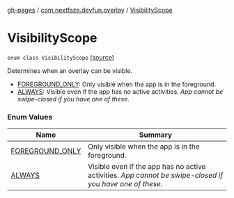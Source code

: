 [gh-pages](../../index.md) / [com.nextfaze.devfun.overlay](../index.md) / [VisibilityScope](./index.md)

# VisibilityScope

`enum class VisibilityScope` [(source)](https://github.com/NextFaze/dev-fun/tree/master/devfun/src/main/java/com/nextfaze/devfun/overlay/OverlayWindow.kt#L48)

Determines when an overlay can be visible.

* [FOREGROUND_ONLY](-f-o-r-e-g-r-o-u-n-d_-o-n-l-y.md): Only visible when the app is in the foreground.
* [ALWAYS](-a-l-w-a-y-s.md): Visible even if the app has no active activities. *App cannot be swipe-closed if you have one of these.*

### Enum Values

| Name | Summary |
|---|---|
| [FOREGROUND_ONLY](-f-o-r-e-g-r-o-u-n-d_-o-n-l-y.md) | Only visible when the app is in the foreground. |
| [ALWAYS](-a-l-w-a-y-s.md) | Visible even if the app has no active activities. *App cannot be swipe-closed if you have one of these.* |
